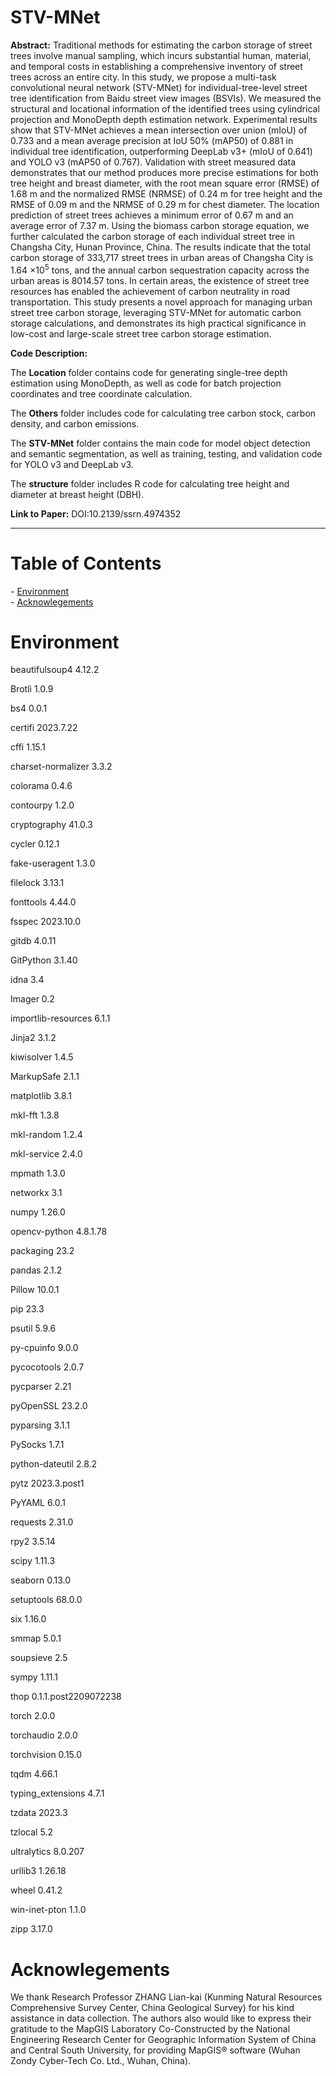 # STV-MNet

**Abstract:**
Traditional methods for estimating the carbon storage of street trees involve manual sampling, which incurs substantial human, material, and temporal costs in establishing a comprehensive inventory of street trees across an entire city. In this study, we propose a multi-task convolutional neural network (STV-MNet) for individual-tree-level street tree identification from Baidu street view images (BSVIs). We measured the structural and locational information of the identified trees using cylindrical projection and MonoDepth depth estimation network. Experimental results show that STV-MNet achieves a mean intersection over union (mIoU) of 0.733 and a mean average precision at IoU 50% (mAP50) of 0.881 in individual tree identification, outperforming DeepLab v3+ (mIoU of 0.641) and YOLO v3 (mAP50 of 0.767). Validation with street measured data demonstrates that our method produces more precise estimations for both tree height and breast diameter, with the root mean square error (RMSE) of 1.68 m and the normalized RMSE (NRMSE) of 0.24 m for tree height and the RMSE of 0.09 m and the NRMSE of 0.29 m for chest diameter. The location prediction of street trees achieves a minimum error of 0.67 m and an average error of 7.37 m. Using the biomass carbon storage equation, we further calculated the carbon storage of each individual street tree in Changsha City, Hunan Province, China. The results indicate that the total carbon storage of 333,717 street trees in urban areas of Changsha City is 1.64 ×10<sup>5</sup> tons, and the annual carbon sequestration capacity across the urban areas is 8014.57 tons. In certain areas, the existence of street tree resources has enabled the achievement of carbon neutrality in road transportation. This study presents a novel approach for managing urban street tree carbon storage, leveraging STV-MNet for automatic carbon storage calculations, and demonstrates its high practical significance in low-cost and large-scale street tree carbon storage estimation.

**Code Description:**

The **Location** folder contains code for generating single-tree depth estimation using MonoDepth, as well as code for batch projection coordinates and tree coordinate calculation.

The **Others** folder includes code for calculating tree carbon stock, carbon density, and carbon emissions.

The **STV-MNet** folder contains the main code for model object detection and semantic segmentation, as well as training, testing, and validation code for YOLO v3 and DeepLab v3.

The **structure** folder includes R code for calculating tree height and diameter at breast height (DBH).

**Link to Paper:**
DOI:10.2139/ssrn.4974352

***

# Table of Contents
- [Environment](#installment)  
- [Acknowlegements](#Acknowlegements) 

# Environment

beautifulsoup4      4.12.2

Brotli              1.0.9

bs4                 0.0.1

certifi             2023.7.22

cffi                1.15.1

charset-normalizer  3.3.2

colorama            0.4.6

contourpy           1.2.0

cryptography        41.0.3

cycler              0.12.1

fake-useragent      1.3.0

filelock            3.13.1

fonttools           4.44.0

fsspec              2023.10.0

gitdb               4.0.11

GitPython           3.1.40

idna                3.4

Imager              0.2

importlib-resources 6.1.1

Jinja2              3.1.2

kiwisolver          1.4.5

MarkupSafe          2.1.1

matplotlib          3.8.1

mkl-fft             1.3.8

mkl-random          1.2.4

mkl-service         2.4.0

mpmath              1.3.0

networkx            3.1

numpy               1.26.0

opencv-python       4.8.1.78

packaging           23.2

pandas              2.1.2

Pillow              10.0.1

pip                 23.3

psutil              5.9.6

py-cpuinfo          9.0.0

pycocotools         2.0.7

pycparser           2.21

pyOpenSSL           23.2.0

pyparsing           3.1.1

PySocks             1.7.1

python-dateutil     2.8.2

pytz                2023.3.post1

PyYAML              6.0.1

requests            2.31.0

rpy2                3.5.14

scipy               1.11.3

seaborn             0.13.0

setuptools          68.0.0

six                 1.16.0

smmap               5.0.1

soupsieve           2.5

sympy               1.11.1

thop                0.1.1.post2209072238

torch               2.0.0

torchaudio          2.0.0

torchvision         0.15.0

tqdm                4.66.1

typing_extensions   4.7.1

tzdata              2023.3

tzlocal             5.2

ultralytics         8.0.207

urllib3             1.26.18

wheel               0.41.2

win-inet-pton       1.1.0

zipp                3.17.0

# Acknowlegements
We thank Research Professor ZHANG Lian-kai (Kunming Natural Resources Comprehensive Survey Center, China Geological Survey) for his kind assistance in data collection. The authors also would like to express their gratitude to the MapGIS Laboratory Co-Constructed by the National Engineering Research Center for Geographic Information System of China and Central South University, for providing MapGIS® software (Wuhan Zondy Cyber-Tech Co. Ltd., Wuhan, China).
